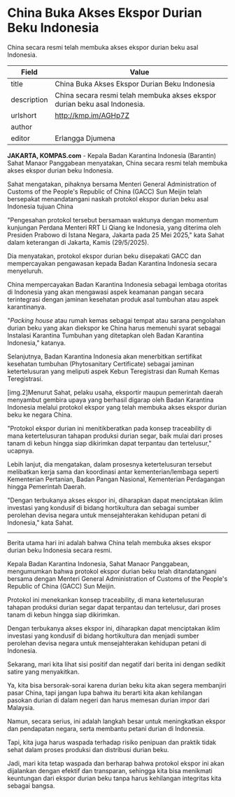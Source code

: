 # China Buka Akses Ekspor Durian Beku Indonesia

China secara resmi telah membuka akses ekspor durian beku asal Indonesia.

| Field       | Value                                                       |
|-------------|-------------------------------------------------------------|
| title       | China Buka Akses Ekspor Durian Beku Indonesia |
| description | China secara resmi telah membuka akses ekspor durian beku asal Indonesia. |
| urlshort    | http://kmp.im/AGHp7Z |
| author      |  |
| editor      | Erlangga Djumena |

**JAKARTA, KOMPAS.com** - Kepala Badan Karantina Indonesia (Barantin) Sahat Manaor Panggabean menyatakan, China secara resmi telah membuka akses ekspor durian beku Indonesia.

Sahat mengatakan, pihaknya bersama Menteri General Administration of Customs of the People\'s Republic of China (GACC) Sun Meijin telah bersepakat menandatangani naskah protokol ekspor durian beku asal Indonesia tujuan China

\"Pengesahan protokol tersebut bersamaan waktunya dengan momentum kunjungan Perdana Menteri RRT Li Qiang ke Indonesia, yang diterima oleh Presiden Prabowo di Istana Negara, Jakarta pada 25 Mei 2025,\" kata Sahat dalam keterangan di Jakarta, Kamis (29/5/2025).

Dia menyatakan, protokol ekspor durian beku disepakati GACC dan mempercayakan pengawasan kepada Badan Karantina Indonesia secara menyeluruh.

China mempercayakan Badan Karantina Indonesia sebagai lembaga otoritas di Indonesia yang akan mengawasi aspek keamanan pangan secara terintegrasi dengan jaminan kesehatan produk asal tumbuhan atau aspek karantinanya.

\"*Packing house* atau rumah kemas sebagai tempat atau sarana pengolahan durian beku yang akan diekspor ke China harus memenuhi syarat sebagai Instalasi Karantina Tumbuhan yang ditetapkan oleh Badan Karantina Indonesia,\" katanya.

Selanjutnya, Badan Karantina Indonesia akan menerbitkan sertifikat kesehatan tumbuhan (Phytosanitary Certificate) sebagai jaminan ketertelusuran yang meliputi aspek Kebun Teregistrasi dan Rumah Kemas Teregistrasi.

\[img.2\]Menurut Sahat, pelaku usaha, eksportir maupun pemerintah daerah menyambut gembira upaya yang berhasil digarap oleh Badan Karantina Indonesia melalui protokol ekspor yang telah membuka akses ekspor durian beku ke negara China.

\"Protokol ekspor durian ini menitikberatkan pada konsep traceability di mana ketertelusuran tahapan produksi durian segar, baik mulai dari proses tanam di kebun hingga siap dikirimkan dapat terpantau dan tertelusur,\" ucapnya.

Lebih lanjut, dia mengatakan, dalam prosesnya ketertelusuran tersebut melibatkan kerja sama dan koordinasi antar kementerian/lembaga seperti Kementerian Pertanian, Badan Pangan Nasional, Kementerian Perdagangan hingga Pemerintah Daerah.

\"Dengan terbukanya akses ekspor ini, diharapkan dapat menciptakan iklim investasi yang kondusif di bidang hortikultura dan sebagai sumber perolehan devisa negara untuk mensejahterakan kehidupan petani di Indonesia,\" kata Sahat.

---
Berita utama hari ini adalah bahwa China telah membuka akses ekspor durian beku Indonesia secara resmi.

 Kepala Badan Karantina Indonesia, Sahat Manaor Panggabean, mengumumkan bahwa protokol ekspor durian beku telah ditandatangani bersama dengan Menteri General Administration of Customs of the People's Republic of China (GACC) Sun Meijin.

 Protokol ini menekankan konsep traceability, di mana ketertelusuran tahapan produksi durian segar dapat terpantau dan tertelusur, dari proses tanam di kebun hingga siap dikirimkan.

 Dengan terbukanya akses ekspor ini, diharapkan dapat menciptakan iklim investasi yang kondusif di bidang hortikultura dan menjadi sumber perolehan devisa negara untuk mensejahterakan kehidupan petani di Indonesia.



Sekarang, mari kita lihat sisi positif dan negatif dari berita ini dengan sedikit satire yang menyakitkan.

 Ya, kita bisa bersorak-sorai karena durian beku kita akan segera membanjiri pasar China, tapi jangan lupa bahwa itu berarti kita akan kehilangan pasokan durian di dalam negeri dan harus memesan durian impor dari Malaysia.

 Namun, secara serius, ini adalah langkah besar untuk meningkatkan ekspor dan pendapatan negara, serta membantu petani durian di Indonesia.

 Tapi, kita juga harus waspada terhadap risiko penipuan dan praktik tidak sehat dalam proses produksi dan distribusi durian beku.

 Jadi, mari kita tetap waspada dan berharap bahwa protokol ekspor ini akan dijalankan dengan efektif dan transparan, sehingga kita bisa menikmati keuntungan dari ekspor durian beku tanpa harus kehilangan integritas kita sebagai bangsa.

